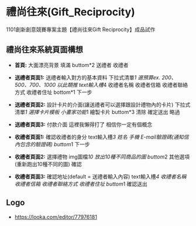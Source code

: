 # 禮尚往來(Gift_Reciprocity)
 1101創新創意競賽專案主題【禮尚往來Gift Reciprocity】成品試作

## 禮尚往來系統頁面構想
* **首頁:**
大面漂亮背景 填滿
buttom*2 送禮者 收禮者

* **送禮者頁面1:**
送禮者輸入對方的基本資料
下拉式清單*1 選預算ex. 200、500、700、1000 以此類推
text輸入槽*4 收禮者名稱 收禮者信箱 收禮者聯絡方式 收禮者住址
bottom*1 下一步

* **送禮者頁面2:**
設計卡片的介面(讓送禮者可以選擇跟設計禮物內的卡片)
下拉式清單*1 選擇卡片模板
小畫家功能*1 繪製卡片
buttom*3 清除 確定送出 略過

* **送禮者頁面3:**
付款介面
這裡我懶得打了 相信你一定有個概念

* **收禮者頁面1:**
確認收禮者的身分
text輸入槽*3   姓名 手機 E-mail驗證碼(通知信內包含的驗證碼)
buttom*1 下一步

* **收禮者頁面2:**
選擇禮物
img圖檔*10 放出10種不同商品的圖
buttom*2 其他選項(重新跑出10種不同的圖) 確認

* **收禮者頁面3:**
確認地址(default = 送禮者輸入內容)
text輸入槽*4 收禮者名稱 收禮者信箱 收禮者聯絡方式 收禮者住址
buttom*1 確認送出

## Logo
+ https://looka.com/editor/77976181